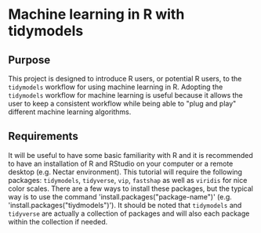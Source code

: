 # Machine learning in R with tidymodels

## Purpose
This project is designed to introduce R users, or potential R users, to the `tidymodels` workflow for using machine learning in R. Adopting the `tidymodels` workflow for machine learning is useful because it allows the user to keep a consistent workflow while being able to "plug and play" different machine learning algorithms. 

## Requirements

It will be useful to have some basic familiarity with R and it is recommended to have an installation of R and RStudio on your computer or a remote desktop (e.g. Nectar environment). This tutorial will require the following packages: `tidymodels`, `tidyverse`, `vip`, `fastshap` as well as `viridis` for nice color scales. There are a few ways to install these packages, but the typical way is to use the command 'install.packages("package-name")' (e.g. 'install.packages("tiydmodels")'). It should be noted that `tidymodels` and `tidyverse` are actually a collection of packages and will also each package within the collection if needed. 

## 


